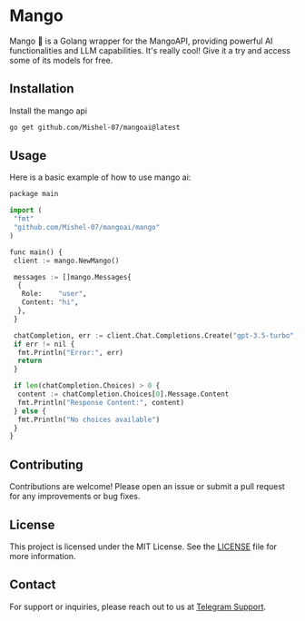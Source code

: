 # Mango
Mango 🥭 is a Golang wrapper for the MangoAPI, providing powerful AI functionalities and LLM capabilities. 
It's really cool! Give it a try and access some of its models for free.


## Installation

Install the mango api
```bash
go get github.com/Mishel-07/mangoai@latest
```

## Usage

Here is a basic example of how to use mango ai:

```python
package main

import (
 "fmt"
 "github.com/Mishel-07/mangoai/mango"
)

func main() {
 client := mango.NewMango()

 messages := []mango.Messages{
  {
   Role:    "user",
   Content: "hi",
  },
 }

 chatCompletion, err := client.Chat.Completions.Create("gpt-3.5-turbo", messages)
 if err != nil {
  fmt.Println("Error:", err)
  return
 }

 if len(chatCompletion.Choices) > 0 {
  content := chatCompletion.Choices[0].Message.Content
  fmt.Println("Response Content:", content)
 } else {
  fmt.Println("No choices available")
 }
}
```

## Contributing

Contributions are welcome! Please open an issue or submit a pull request for any improvements or bug fixes.

## License
This project is licensed under the MIT License. See the [LICENSE](LICENSE) file for more information.

## Contact
For support or inquiries, please reach out to us at [Telegram Support](https://t.me/XBOTSUPPORTS).
